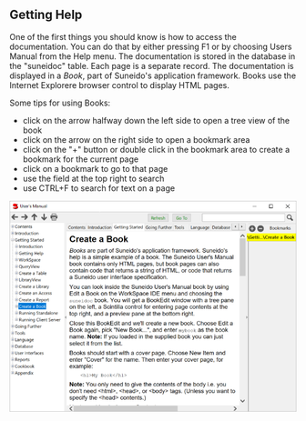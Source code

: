 ## Getting Help

One of the first things you should know is how to access the documentation. You can do that by either pressing F1 or by choosing Users Manual from the Help menu. The documentation is stored in the database in the "suneidoc" table. Each page is a separate record.  The documentation is displayed in a *Book*, part of Suneido's application framework.  Books use the Internet Explorere browser control to display HTML pages.

Some tips for using Books:

-	click on the arrow halfway down the left side to open a tree view of the book
-	click on the arrow on the right side to open a bookmark area
-	click on the "+" button or double click in the bookmark area to create a bookmark for the current page
-	click on a bookmark to go to that page
-	use the field at the top right to search
-	use CTRL+F to search for text on a page


![](<../res/bookall.png>)